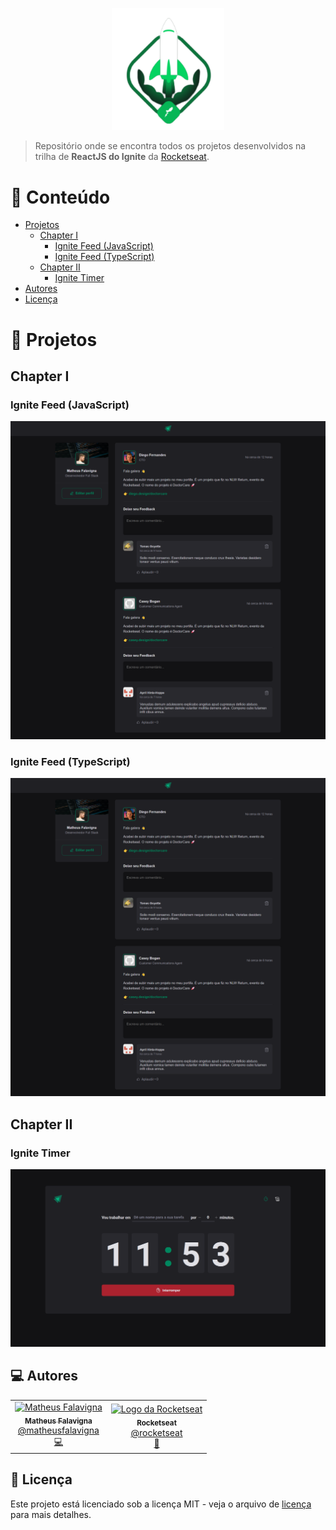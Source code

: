 <p align="center">
   <img src="./@assets/logo.svg" alt="Ignite" width="180"/>
</p>

> Repositório onde se encontra todos os projetos desenvolvidos na trilha de **ReactJS do Ignite** da [Rocketseat](https://github.com/Rocketseat).

<h1>📌 Conteúdo</h1>

- [Projetos](#projetos)
  - [Chapter I](#chapter-i)
    - [Ignite Feed (JavaScript)](#ignite-feed)
    - [Ignite Feed (TypeScript)](#ignite-feed-em-typescript)
  - [Chapter II](#chapter-ii)
    - [Ignite Timer](#ignite-timer)
- [Autores](#autores)
- [Licença](#licenca)

<h1 id="projetos">🚀 Projetos</h1>

<h2 id="chapter-i">Chapter I</h2>

<h3 id="ignite-feed">Ignite Feed (JavaScript)</h3>

<p align="center">
  <a href="https://github.com/matheusfalavigna/ignite-reactjs/tree/main/01-ignite-feed-js">
     <img src="./@assets/ignite-feed.png" alt="Ignite Feed" width="700"/>
   </a>
</p>

<h3 id="ignite-feed-em-typescript">Ignite Feed (TypeScript)</h3>

<p align="center">
  <a href="https://github.com/matheusfalavigna/ignite-reactjs/tree/main/01-ignite-feed-ts">
     <img src="./@assets/ignite-feed.png" alt="Ignite Feed" width="700"/>
   </a>
</p>

<h2 id="chapter-ii">Chapter II</h2>

<h3 id="ignite-timer">Ignite Timer</h3>

<p align="center">
  <a href="https://github.com/matheusfalavigna/ignite-reactjs/tree/main/02-ignite-timer">
     <img src="./@assets/ignite-timer-home.png" alt="Ignite Timer" width="700"/>
   </a>
</p>

<h2 id="autores">💻 Autores</h2>

<table>
  <tr>
    <td align="center">
      <a href="http://github.com/matheusfalavigna/">
        <img src="https://avatars.githubusercontent.com/u/60001410?v=4" width="100px;" alt="Matheus Falavigna"/>
        <br />
        <sub>
          <b>Matheus Falavigna</b>
        </sub>
       </a>
       <br />
       <a href="https://www.linkedin.com/in/matheusfalavigna/" title="Linkedin">@matheusfalavigna</a>
       <br />
       <a href="http://github.com/matheusfalavigna/" title="Code">💻</a>
    </td>
    <td align="center">
      <a href="http://github.com/rocketseat/">
        <img src="https://avatars.githubusercontent.com/u/28929274?s=200&v=4" width="100px;" alt="Logo da Rocketseat"/>
        <br />
        <sub>
          <b>Rocketseat</b>
        </sub>
       </a>
       <br />
       <a href="http://github.com/rocketseat/" title="Linkedin">@rocketseat</a>
       <br />
       <a href="https://www.rocketseat.com.br/" title="Education Platform">🚀</a>
    </td>
  </tr>
</table>

<h2 id="licenca">📝 Licença</h2>

Este projeto está licenciado sob a licença MIT - veja o arquivo de [licença](https://github.com/matheusfalavigna/ignite-reactjs/blob/main/LICENSE) para mais detalhes.
